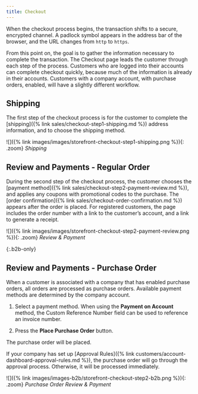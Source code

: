 ```yaml
---
title: Checkout
---
```


When the checkout process begins, the transaction shifts to a secure, encrypted channel. A padlock symbol appears in the address bar of the browser, and the URL changes from `http` to `https`.

From this point on, the goal is to gather the information necessary to complete the transaction. The Checkout page leads the customer through each step of the process. Customers who are logged into their accounts can complete checkout quickly, because much of the information is already in their accounts. Customers with a company account, with purchase orders, enabled, will have a slightly different workflow.

## Shipping

The first step of the checkout process is for the customer to complete the [shipping]({% link sales/checkout-step1-shipping.md %}) address information, and to choose the shipping method.

![]({% link images/images/storefront-checkout-step1-shipping.png %}){: .zoom}
_Shipping_

## Review and Payments - Regular Order

During the second step of the checkout process, the customer chooses the [payment method]({% link sales/checkout-step2-payment-review.md %}), and applies any coupons with promotional codes to the purchase. The [order confirmation]({% link sales/checkout-order-confirmation.md %}) appears after the order is placed. For registered customers, the page includes the order number with a link to the customer’s account, and a link to generate a receipt.

![]({% link images/images/storefront-checkout-step2-payment-review.png %}){: .zoom}
_Review & Payment_

{:.b2b-only}
## Review and Payments - Purchase Order

When a customer is associated with a company that has enabled purchase orders, all orders are processed as purchase orders.
Available payment methods are determined by the company account.

1. Select a payment method. When using the **Payment on Account** method, the Custom Reference Number field can be used to reference an invoice number.

1. Press the **Place Purchase Order** button.

The purchase order will be placed.

If your company has set up [Approval Rules]({% link customers/account-dashboard-approval-rules.md %}), the purchase order will go through the approval process. Otherwise, it will be processed immediately.

![]({% link images/images-b2b/storefront-checkout-step2-b2b.png %}){: .zoom}
_Purchase Order Review & Payment_
